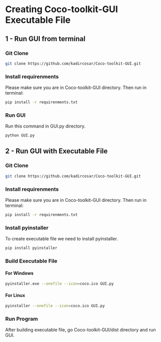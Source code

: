 # Creating Coco-toolkit-GUI Executable File 

## 1 - Run GUI from terminal

### Git Clone
```bash
git clone https://github.com/kadircosar/Coco-toolkit-GUI.git
```

### Install requirenments
Please make sure you are in Coco-toolkit-GUI directory. Then run in terminal:

```bash
pip install -r requirenments.txt
```
### Run GUI 
Run this command in GUI.py directory.

```bash
python GUI.py
```
## 2 - Run GUI with Executable File

### Git Clone
```bash
git clone https://github.com/kadircosar/Coco-toolkit-GUI.git
```

### Install requirenments
Please make sure you are in Coco-toolkit-GUI directory. Then run in terminal:

```bash
pip install -r requirenments.txt
```

### Install pyinstaller

To create executable file we need to install pyinstaller.

```bash
pip install pyinstaller
```

### Build Executable File

####  For Windows
```bash
pyinstaller.exe --onefile --icon=coco.ico GUI.py
```

####  For Linux 
```bash
pyinstaller --onefile --icon=coco.ico GUI.py
```

### Run Program 
After building  executable file, go Coco-toolkit-GUI/dist directory and run GUI.
